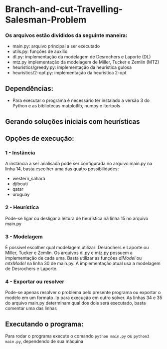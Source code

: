 # Branch-and-cut-Travelling-Salesman-Problem

### Os arquivos estão divididos da seguinte maneira:
- main.py: arquivo principal a ser executado
- utils.py: funções de auxílio
- dl.py: implementação da modelagem de Desrochers e Laporte (DL)
- mtz.py implementação da modelagem de Miller, Tucker e Zemlin (MTZ)
- heuristics/greedy.py: implementação da heurística gulosa
- heuristics/2-opt.py: implementação da heuristíca 2-opt

## Dependências:
- Para executar o programa é necessário ter instalado a versão 3 do Python e as bibliotecas matplotlib, numpy e itertools

## Gerando soluções iniciais com heurísticas

## Opções de execução:
### 1 - Instância
A instância a ser analisada pode ser configurada no arquivo main.py na linha 14, basta escolher uma das quatro possibilidades:
- western_sahara
- djibouti
- qatar
- uruguay

### 2 - Heurística
Pode-se ligar ou desligar a leitura de heurística na linha 15 no arquivo main.py

### 3 - Modelagem
É possível escolher qual modelagem utilizar: Desrochers e Laporte ou Miller, Tucker e Zemlin. Os arquivos dl.py e mtz.py possuem
a implementação de cada uma. Basta utilizar as funções *dlModel* ou *mtxModel* na linha 30 de main.py. A implementação atual usa a
modelagem de Desrochers e Laporte.

### 4 - Exportar ou resolver
Pode-se apenas resolver o problema pelo presente programa ou exportar o modelo em um formato .lp para execução em outro solver.
As linhas 34 e 35 do arquivo main.py determinam qual dos dois será executado, basta comentar uma das linhas

## Executando o programa:
Para rodar o programa execute o comando `python main.py` ou `python3 main.py`, dependendo de sua máquina